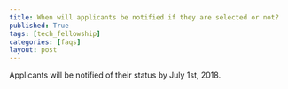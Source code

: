 ```yaml
---
title: When will applicants be notified if they are selected or not?
published: True
tags: [tech_fellowship]
categories: [faqs]
layout: post
---
```

<div class="content">
	<p>Applicants will be notified of their status by July 1st, 2018.</p>
</div>
